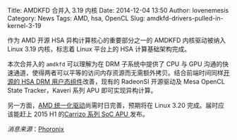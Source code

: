 Title: AMDKFD 合并入 3.19 内核
Date: 2014-12-04 13:50
Author: lovenemesis
Category: News
Tags: AMD, hsa, OpenCL
Slug: amdkfd-drivers-pulled-in-kernel-3-19

作为 AMD 开源 HSA 异构计算核心的重要部分之一的 AMDKFD 内核驱动被纳入
Linux 3.19 内核，标志着 Linux 平台上的 HSA 计算基础架构完成。

本次合并入的 `amdkfd` 可以理解为在 DRM 子系统中提供了 CPU 与 GPU
沟通的快速通道，使得两者可以平等的访问内存资源而无需额外拷贝。结合前端时间同样[开源的
HSA DRM
用户态组件](http://www.phoronix.com/scan.php?page=news\_item&px=MTgzODY)改善，现有的
RadeonSI 开源驱动及 Mesa OpenCL State Tracker，Kaveri 系列 APU
即可实现异构计算。

另一方面，[AMD
统一化驱动](https://linuxtoy.org/archives/amd-announce-unified-gpu-driver-stack.html)尚需时日完善，预期将在
Linux 3.20 完成。届时应该能赶上 2015 H1 的[Carrizo 系列 SoC APU
](http://www.anandtech.com/show/8742/amd-announces-carrizo-and-carrizol-next-gen-apus-for-h1-2015)发布。

*消息来源*：[Phoronix](http://www.phoronix.com/scan.php?page=news\_item&px=MTg1MzE)
